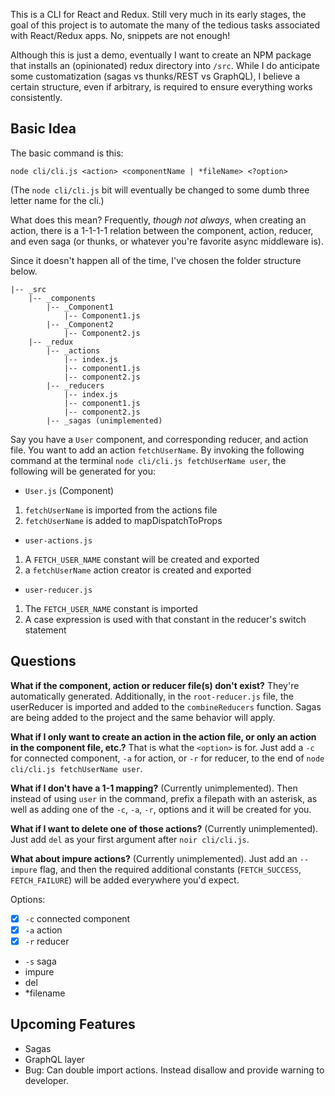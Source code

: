 This is a CLI for React and Redux. Still very much in its early stages, the goal of this project is to automate the many of the tedious tasks associated with React/Redux apps. No, snippets are not enough!

Although this is just a demo, eventually I want to create an NPM package that installs an (opinionated) redux directory into `/src`. While I do anticipate some customatization (sagas vs thunks/REST vs GraphQL), I believe a certain structure, even if arbitrary, is required to ensure everything works consistently.

## Basic Idea ##

The basic command is this:

```
node cli/cli.js <action> <componentName | *fileName> <?option>
```

(The `node cli/cli.js` bit will eventually be changed to some dumb three letter name for the cli.)

What does this mean? Frequently, _though not always_, when creating an action, there is a 1-1-1-1 relation between the component, action, reducer, and even saga (or thunks, or whatever you're favorite async middleware is).

Since it doesn't happen all of the time, I've chosen the folder structure below.

```
|-- _src
    |-- _components
        |-- _Component1
            |-- Component1.js
        |-- _Component2
            |-- Component2.js
    |-- _redux
        |-- _actions
            |-- index.js
            |-- component1.js
            |-- component2.js
        |-- _reducers
            |-- index.js
            |-- component1.js
            |-- component2.js
        |-- _sagas (unimplemented)
```

Say you have a `User` component, and corresponding reducer, and action file. You want to add an action `fetchUserName`. By invoking the following command at the terminal `node cli/cli.js fetchUserName user`, the following will be generated for you:

- `User.js` (Component)
1) `fetchUserName` is imported from the actions file
2) `fetchUserName` is added to mapDispatchToProps

- `user-actions.js`
1) A `FETCH_USER_NAME` constant will be created and exported
2) a `fetchUserName` action creator is created and exported

- `user-reducer.js`
1) The `FETCH_USER_NAME` constant is imported
2) A case expression is used with that constant in the reducer's switch statement

## Questions ##

__What if the component, action or reducer file(s) don't exist?__
They're automatically generated. Additionally, in the `root-reducer.js` file, the userReducer is imported and added to the `combineReducers` function. Sagas are being added to the project and the same behavior will apply.

__What if I only want to create an action in the action file, or only an action in the component file, etc.?__
That is what the `<option>` is for. Just add a `-c` for connected component, `-a` for action, or `-r` for reducer, to the end of `node cli/cli.js fetchUserName user`.

__What if I don't have a 1-1 mapping?__
(Currently unimplemented). Then instead of using `user` in the command, prefix a filepath with an asterisk, as well as adding one of the `-c`, `-a`, `-r`, options and it will be created for you.

__What if I want to delete one of those actions?__
(Currently unimplemented). Just add `del` as your first argument after `noir cli/cli.js`.

__What about impure actions?__
(Currently unimplemented). Just add an `--impure` flag, and then the required additional constants (`FETCH_SUCCESS`, `FETCH_FAILURE`) will be added everywhere you'd expect.

Options:
- [X] `-c` connected component
- [X] `-a` action
- [X] `-r` reducer
- `-s` saga
- impure
- del
- *filename

## Upcoming Features ##
- Sagas
- GraphQL layer
- Bug: Can double import actions. Instead disallow and provide warning to developer.



